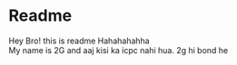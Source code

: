 # Readme


Hey Bro! this is readme
Hahahahahha
</br>
My name is 2G and aaj kisi ka icpc nahi hua.
2g hi bond he
